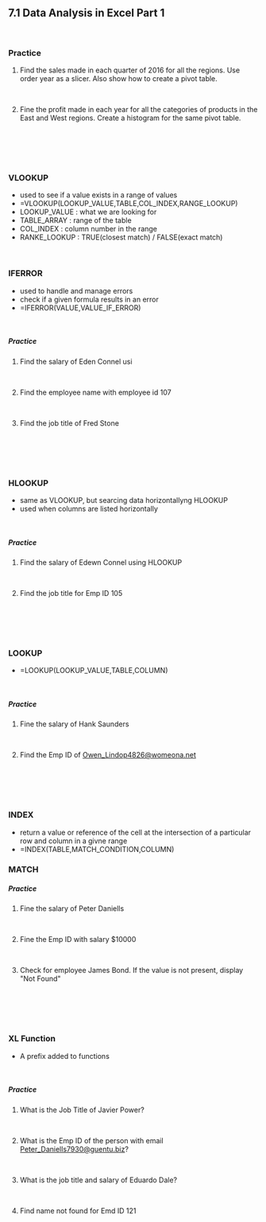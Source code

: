 ## 7.1 Data Analysis in Excel Part 1
<br/>

### Practice
1. Find the sales made in each quarter of 2016 for all the regions. Use order year as a slicer. Also show how to create a pivot table.
<br/>

2. Fine the profit made in each year for all the categories of products in the East and West regions. Create a histogram for the same pivot table.
<br/>

<br/><br/>

### VLOOKUP
- used to see if a value exists in a range of values
- =VLOOKUP(LOOKUP_VALUE,TABLE,COL_INDEX,RANGE_LOOKUP)
- LOOKUP_VALUE : what we are looking for
- TABLE_ARRAY : range of the table
- COL_INDEX : column number in the range
- RANKE_LOOKUP : TRUE(closest match) / FALSE(exact match)
<br/>

### IFERROR
- used to handle and manage errors
- check if a given formula results in an error
- =IFERROR(VALUE,VALUE_IF_ERROR)
<br/>

##### Practice
1. Find the salary of Eden Connel usi
<br/>

2. Find the employee name with employee id 107
<br/>

3. Find the job title of Fred Stone
<br/>

<br/><br/>

### HLOOKUP
- same as VLOOKUP, but searcing data horizontallyng HLOOKUP
- used when columns are listed horizontally
<br/>

##### Practice
1. Find the salary of Edewn Connel using HLOOKUP
<br/>

2. Find the job title for Emp ID 105
<br/>

<br/><br/>

### LOOKUP
- =LOOKUP(LOOKUP_VALUE,TABLE,COLUMN)
<br/>

##### Practice
1. Fine the salary of Hank Saunders
<br/>

2. Find the Emp ID of Owen_Lindop4826@womeona.net
<br/>

<br/><br/>

### INDEX
- return a value or reference of the cell at the intersection of a particular row and column in a givne range
- =INDEX(TABLE,MATCH_CONDITION,COLUMN)

### MATCH

##### Practice
1. Fine the salary of Peter Daniells
<br/>

2. Fine the Emp ID with salary $10000
<br/>

3. Check for employee James Bond. If the value is not present, display "Not Found"
<br/>

<br/><br/>

###  XL Function
- A prefix added to functions
<br/>

##### Practice
1. What is the Job Title of Javier Power?
<br/>

2. What is the Emp ID of the person with email Peter_Daniells7930@guentu.biz?
<br/>

3. What is the job title and salary of Eduardo Dale?
<br/>

4. Find name not found for Emd ID 121
<br/>

